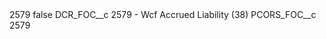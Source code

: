 <?xml version="1.0" encoding="UTF-8"?>
<CustomMetadata xmlns="http://soap.sforce.com/2006/04/metadata" xmlns:xsi="http://www.w3.org/2001/XMLSchema-instance" xmlns:xsd="http://www.w3.org/2001/XMLSchema">
    <label>2579</label>
    <protected>false</protected>
    <values>
        <field>DCR_FOC__c</field>
        <value xsi:type="xsd:string">2579 - Wcf Accrued Liability (38)</value>
    </values>
    <values>
        <field>PCORS_FOC__c</field>
        <value xsi:type="xsd:string">2579</value>
    </values>
</CustomMetadata>
